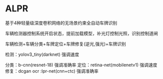 # ALPR
基于4种轻量级深度卷积网络的无场景约束全自动车牌识别

车辆检测器控制系统开启状态，提前加载模型，补光灯控制光照，识别控制道闸

车辆检测+车辆分类+车牌定位+车牌修复(逆光,强光)+车牌识别

检测：yolov3_tiny(darknet)       强调速度

分类：b-cnn(resnet-18)           强调准确率
定位：retina-net(mobilenetv1)    强调速度
修复：dcgan
ocr :lpr-net(cnn+ctc)            强调准确率
